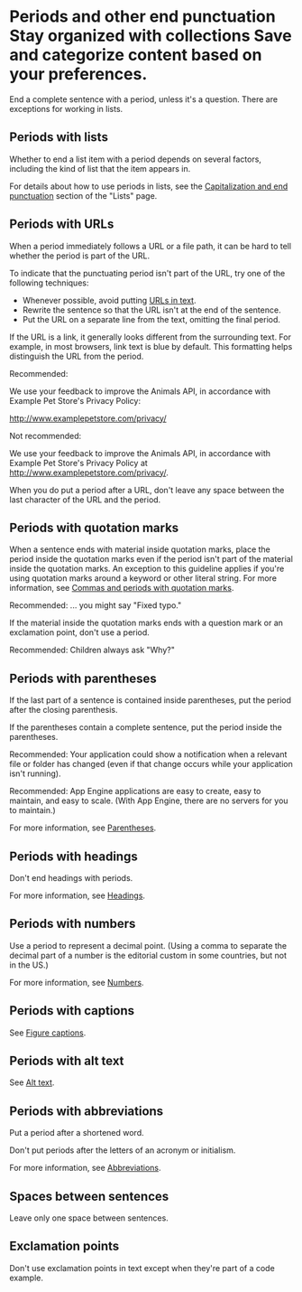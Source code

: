 





# Periods and other end punctuation Stay organized with collections Save and categorize content based on your preferences.

End a complete sentence with a period, unless it's a question. There are
exceptions for working in lists.

## Periods with lists

Whether to end a list item with a period depends on several factors, including
the kind of list that the item appears in.

For details about how to use periods in lists, see the
[Capitalization and end punctuation](/style/lists#capitalization-and-end-punctuation)
section of the "Lists" page.

## Periods with URLs

When a period immediately follows a URL or a file path, it can be hard to
tell whether the period is part of the URL.

To indicate that the punctuating period isn't part of the URL, try one of the
following techniques:

* Whenever possible, avoid putting [URLs in text](/style/cross-references#urls).
* Rewrite the sentence so that the URL isn't at the end of the sentence.
* Put the URL on a separate line from the text, omitting the final period.

If the URL is a link, it generally looks different from the surrounding text. For
example, in most browsers, link text is blue by default. This formatting helps
distinguish the URL from the period.

Recommended:

We use your feedback to improve the Animals API, in accordance with Example
Pet Store's Privacy Policy:

http://www.examplepetstore.com/privacy/

Not recommended:

We use your feedback to improve the Animals API, in accordance with Example
Pet Store's Privacy Policy at http://www.examplepetstore.com/privacy/.

When you do put a period after a URL, don't leave any space between the last character of
the URL and the period.

## Periods with quotation marks

When a sentence ends with material inside quotation marks, place the period
inside the quotation marks even if the period isn't part of the material inside
the quotation marks. An exception to this guideline applies if you're using quotation marks around
a keyword or other literal string. For more information, see
[Commas and periods with quotation marks](/style/quotation-marks#commas-and-periods-with-quotation-marks).

Recommended: ... you might say "Fixed typo."

If the material inside the quotation marks ends with a question mark or an
exclamation point, don't use a period.

Recommended: Children always ask "Why?"

## Periods with parentheses

If the last part of a sentence is contained inside parentheses, put the
period after the closing parenthesis.

If the parentheses contain a complete sentence, put the period inside
the parentheses.

Recommended: Your application could show
a notification when a relevant file or folder has changed (even if that change
occurs while your application isn't running).

Recommended: App Engine applications are
easy to create, easy to maintain, and easy to scale. (With App Engine, there are
no servers for you to maintain.)

For more information, see [Parentheses](/style/parentheses).

## Periods with headings

Don't end headings with periods.

For more information, see [Headings](/style/headings).

## Periods with numbers

Use a period to represent a decimal point. (Using a comma to separate the decimal part
of a number is the editorial custom in some countries, but not in the US.)

For more information, see [Numbers](/style/numbers).

## Periods with captions

See [Figure captions](/style/images#figure-captions).

## Periods with alt text

See [Alt text](/style/images#alt-text).

## Periods with abbreviations

Put a period after a shortened word.

Don't put periods after the letters of an acronym or initialism.

For more information, see [Abbreviations](/style/abbreviations).

## Spaces between sentences

Leave only one space between sentences.

## Exclamation points

Don't use exclamation points in text except when they're part of a code
example.






